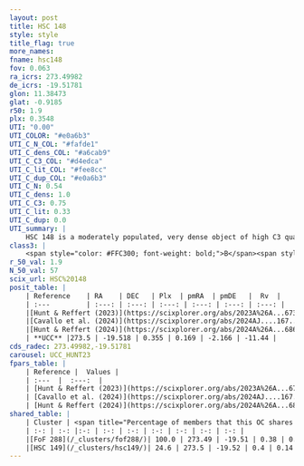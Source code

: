 ```yaml
---
layout: post
title: HSC 148
style: style
title_flag: true
more_names: 
fname: hsc148
fov: 0.063
ra_icrs: 273.49982
de_icrs: -19.51781
glon: 11.38473
glat: -0.9185
r50: 1.9
plx: 0.3548
UTI: "0.00"
UTI_COLOR: "#e0a6b3"
UTI_C_N_COL: "#fafde1"
UTI_C_dens_COL: "#a6cab9"
UTI_C_C3_COL: "#d4edca"
UTI_C_lit_COL: "#fee8cc"
UTI_C_dup_COL: "#e0a6b3"
UTI_C_N: 0.54
UTI_C_dens: 1.0
UTI_C_C3: 0.75
UTI_C_lit: 0.33
UTI_C_dup: 0.0
UTI_summary: |
    HSC 148 is a moderately populated, very dense object of high C3 quality. It was recently reported in the literature.<br><br><span style="color: #99180f; font-weight: bold;">Warning: </span>This is very likely a duplicate object, which shares a large percentage of members with at least one previously reported entry, and a small percentage with at least one entry reported in the same catalogue.
class3: |
    <span style="color: #FFC300; font-weight: bold;">B</span><span style="color: green; font-weight: bold;">A</span>
r_50_val: 1.9
N_50_val: 57
scix_url: HSC%20148
posit_table: |
    | Reference    | RA    | DEC   | Plx  | pmRA  | pmDE   |  Rv  |
    | :---         | :---: | :---: | :---: | :---: | :---: | :---: |
    |[Hunt & Reffert (2023)](https://scixplorer.org/abs/2023A%26A...673A.114H) | 273.504 | -19.522 | 0.356 | 0.187 | -2.168 | -19.513 |
    |[Cavallo et al. (2024)](https://scixplorer.org/abs/2024AJ....167...12C) | 273.498 | -19.525 | 0.356 | -- | -- | -- |
    |[Hunt & Reffert (2024)](https://scixplorer.org/abs/2024A%26A...686A..42H) | 273.504 | -19.522 | 0.356 | 0.187 | -2.168 | -19.513 |
    | **UCC** |273.5 | -19.518 | 0.355 | 0.169 | -2.166 | -11.44 | 
cds_radec: 273.49982,-19.51781
carousel: UCC_HUNT23
fpars_table: |
    | Reference |  Values |
    | :---  |  :---:  |
    | [Hunt & Reffert (2023)](https://scixplorer.org/abs/2023A%26A...673A.114H) | `AV50=3.144, diffAV50=2.512, MOD50=12.118, logAge50=7.43` |
    | [Cavallo et al. (2024)](https://scixplorer.org/abs/2024AJ....167...12C) | `AV50=3.26, dMod50=12.94, logAge50=8.28, [Fe/H]50=-0.66` |
    | [Hunt & Reffert (2024)](https://scixplorer.org/abs/2024A%26A...686A..42H) | `MassJ=926.327` |
shared_table: |
    | Cluster | <span title="Percentage of members that this OC shares with the ones listed">%</span>   | RA   | DEC   | Plx   | pmRA  | pmDE  | Rv | UTI |
    | :-: | :-: |:-: | :-: | :-: | :-: | :-: | :-: | :-: |
    |[FoF 288](/_clusters/fof288/)| 100.0 | 273.49 | -19.51 | 0.38 | 0.15 | -2.13 | 9.86 |0.55 |
    |[HSC 149](/_clusters/hsc149/)| 24.6 | 273.5 | -19.52 | 0.4 | 0.14 | -2.14 | 9.86 |0.0 |
---
```

